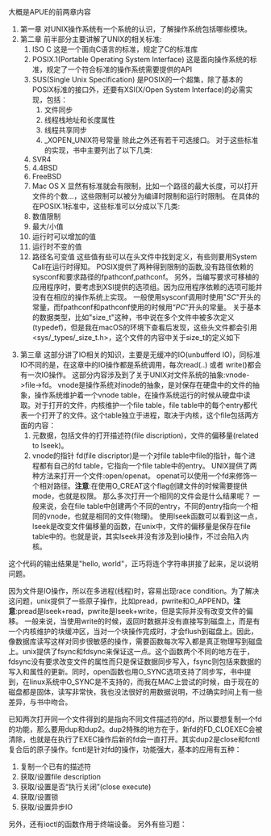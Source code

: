 大概是APUE的前两章内容
1. 第一章
对UNIX操作系统有一个系统的认识，了解操作系统包括哪些模块。
2. 第二章
前半部分主要讲解了UNIX的相关标准:
    1. ISO C
    这是一个面向C语言的标准，规定了C的标准库
    2. POSIX.1(Portable Operating System Interface)
    这是面向操作系统的标准，规定了一个符合标准的操作系统需要提供的API
    3. SUS(Single Unix Specification)
    是POSIX的一个超集，除了基本的POSIX标准的接口外，还要有XSI(X/Open System Interface)的必需实现，包括：
        1. 文件同步
        2. 线程栈地址和长度属性
        3. 线程共享同步
        4. _XOPEN_UNIX符号常量
    除此之外还有若干可选接口。
对于这些标准的实现，书中主要列出了以下几类:
    1. SVR4
    2. 4.4BSD
    3. FreeBSD
    4. Mac OS X
显然有标准就会有限制，比如一个路径的最大长度，可以打开文件的个数...，这些限制可以被分为编译时限制和运行时限制。
在具体的在POSIX.1标准中，这些标准可以分成以下几类:
    1. 数值限制
    2. 最大/小值
    3. 运行时可以增加的值
    4. 运行时不变的值
    5. 路径名可变值
这些值有些可以在头文件中找到定义，有些则要用System Call在运行时得知。
POSIX提供了两种得到限制的函数,没有路径依赖的sysconf和要求路径的fpathconf,pathconf。
另外，当编写要求可移植的应用程序时，要考虑到XSI提供的选项组。因为应用程序依赖的选项可能并没有在相应的操作系统上实现。
一般使用sysconf调用时使用"_SC_"开头的常量，而fpathconf和pathconf使用的时候用“_PC_”开头的常量。
关于基本的数据类型，比如"size_t"这种，书中说在多个文件中被多次定义(typedef)，但是我在macOS的环境下查看后发现，这些头文件都会引用
<sys/_types/_size_t.h>，这个文件的内容中关于size_t的定义如下
<script src="https://gist.github.com/AdogCding/7aa977f1cdf90bd8ecf323f03e9e3fba.js"></script>

3. 第三章
这部分讲了IO相关的知识，主要是无缓冲的IO(unbufferd IO)，同标准IO不同的是，在这章中的IO操作都是系统调用，每次read(..) 或者 write()都会有一次IO操作。
这部分内容涉及到了关于UNIX对文件系统的抽象:vnode->file->fd。
vnode是操作系统对inode的抽象，是对保存在硬盘中的文件的抽象，操作系统维护着一个vnode table，在操作系统运行的时候从硬盘中读取。对于打开的文件，内核维护一个file table，file table中的每个entry都代表一个打开了的文件。这个table独立于进程，取决于内核，这个file包括两方面的内容：
    1. 元数据，包括文件的打开描述符(file discription)，文件的偏移量(related to lseek)。
    2. vnode的指针
fd(file discriptor)是一个对file table中file的指针，每个进程都有自己的fd table，它指向一个file table中的entry。
UNIX提供了两种方法来打开一个文件:open/openat。
openat可以使用一个fd来修饰一个相对路径。**注意**:在使用O_CREAT这个flag创建文件的时候需要提供mode，也就是权限。
那么多次打开一个相同的文件会是什么结果呢？
一般来说，会在file table中创建两个不同的entry，不同的entry指向一个相同的vnode，也就是相同的文件(物理)。
使用lseek函数可以看到这一点，lseek是改变文件偏移量的函数，在unix中，文件的偏移量是保存在file table中的。也就是说，其实lseek并没有涉及到io操作，不过会陷入内核。
<script src="https://gist.github.com/AdogCding/dc48c6604173a8604880207a4e7d4a8d.js"></script>
这个代码的输出结果是"hello, world"，正巧将连个字符串拼接了起来，足以说明问题。

因为文件是IO操作，所以在多进程(线程)时，容易出现race condition。为了解决这问题，unix提供了一些原子操作，比如pread，pwrite和O_APPEND。**注意**:pread是lseek+read，pwrite是lseek+write，但是实际并没有改变文件的偏移。
一般来说，当使用write的时候，返回时数据并没有直接写到磁盘上，而是有一个内核维护的块缓冲区，当对一个块操作完成时，才会flush到磁盘上。因此，像数据库读写这样对同步很敏感的操作，需要函数每次写入都是真正物理写到磁盘上。unix提供了fsync和fdsync来保证这一点。这个函数两个不同的地方在于，fdsync没有要求改变文件的属性而只是保证数据同步写入，fsync则包括来数据的写入和属性的更新。同时，open函数也用O_SYNC选项支持了同步写，书中提到，在linux系统中O_SYNC是不支持的，而我在MAC上尝试的时候，由于现在的磁盘都是固体，读写非常快，我也没法很好的用数据说明，不过确实时间上有一些差异，与书中吻合。

已知两次打开同一个文件得到的是指向不同文件描述符的fd，所以要想复制一个fd的功能，那么要用dup和dup2。dup2特殊的地方在于，新fd的FD_CLOEXEC会被清除，也就是在执行了EXEC操作后新的fd会一直打开。其实dup2是close和fcntl复合后的原子操作。fcntl是针对fd的操作，功能强大，基本的应用有五种：
1. 复制一个已有的描述符
2. 获取/设置file description
3. 获取/设置是否“执行关闭”(close execute)
4. 获取/设置锁
5. 获取/设置异步IO

另外，还有ioctl的函数作用于终端设备。
另外有些习题：
<script src="https://gist.github.com/AdogCding/6849c36f740f8856f53466d913ecb33f.js"></script>

